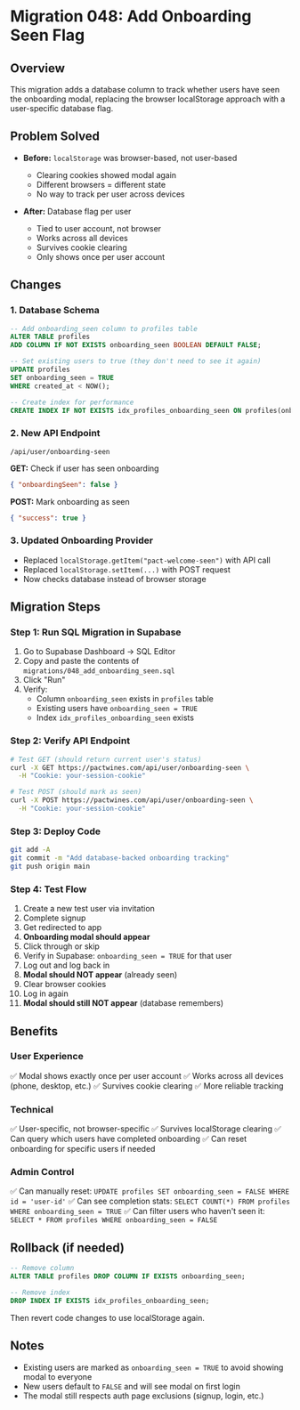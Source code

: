 # Migration 048: Add Onboarding Seen Flag

## Overview
This migration adds a database column to track whether users have seen the onboarding modal, replacing the browser localStorage approach with a user-specific database flag.

## Problem Solved
- **Before:** `localStorage` was browser-based, not user-based
  - Clearing cookies showed modal again
  - Different browsers = different state
  - No way to track per user across devices
  
- **After:** Database flag per user
  - Tied to user account, not browser
  - Works across all devices
  - Survives cookie clearing
  - Only shows once per user account

## Changes

### 1. Database Schema
```sql
-- Add onboarding_seen column to profiles table
ALTER TABLE profiles
ADD COLUMN IF NOT EXISTS onboarding_seen BOOLEAN DEFAULT FALSE;

-- Set existing users to true (they don't need to see it again)
UPDATE profiles
SET onboarding_seen = TRUE
WHERE created_at < NOW();

-- Create index for performance
CREATE INDEX IF NOT EXISTS idx_profiles_onboarding_seen ON profiles(onboarding_seen);
```

### 2. New API Endpoint
`/api/user/onboarding-seen`

**GET:** Check if user has seen onboarding
```json
{ "onboardingSeen": false }
```

**POST:** Mark onboarding as seen
```json
{ "success": true }
```

### 3. Updated Onboarding Provider
- Replaced `localStorage.getItem("pact-welcome-seen")` with API call
- Replaced `localStorage.setItem(...)` with POST request
- Now checks database instead of browser storage

## Migration Steps

### Step 1: Run SQL Migration in Supabase
1. Go to Supabase Dashboard → SQL Editor
2. Copy and paste the contents of `migrations/048_add_onboarding_seen.sql`
3. Click "Run"
4. Verify: 
   - Column `onboarding_seen` exists in `profiles` table
   - Existing users have `onboarding_seen = TRUE`
   - Index `idx_profiles_onboarding_seen` exists

### Step 2: Verify API Endpoint
```bash
# Test GET (should return current user's status)
curl -X GET https://pactwines.com/api/user/onboarding-seen \
  -H "Cookie: your-session-cookie"

# Test POST (should mark as seen)
curl -X POST https://pactwines.com/api/user/onboarding-seen \
  -H "Cookie: your-session-cookie"
```

### Step 3: Deploy Code
```bash
git add -A
git commit -m "Add database-backed onboarding tracking"
git push origin main
```

### Step 4: Test Flow
1. Create a new test user via invitation
2. Complete signup
3. Get redirected to app
4. **Onboarding modal should appear**
5. Click through or skip
6. Verify in Supabase: `onboarding_seen = TRUE` for that user
7. Log out and log back in
8. **Modal should NOT appear** (already seen)
9. Clear browser cookies
10. Log in again
11. **Modal should still NOT appear** (database remembers)

## Benefits

### User Experience
✅ Modal shows exactly once per user account
✅ Works across all devices (phone, desktop, etc.)
✅ Survives cookie clearing
✅ More reliable tracking

### Technical
✅ User-specific, not browser-specific
✅ Survives localStorage clearing
✅ Can query which users have completed onboarding
✅ Can reset onboarding for specific users if needed

### Admin Control
✅ Can manually reset: `UPDATE profiles SET onboarding_seen = FALSE WHERE id = 'user-id'`
✅ Can see completion stats: `SELECT COUNT(*) FROM profiles WHERE onboarding_seen = TRUE`
✅ Can filter users who haven't seen it: `SELECT * FROM profiles WHERE onboarding_seen = FALSE`

## Rollback (if needed)
```sql
-- Remove column
ALTER TABLE profiles DROP COLUMN IF EXISTS onboarding_seen;

-- Remove index
DROP INDEX IF EXISTS idx_profiles_onboarding_seen;
```

Then revert code changes to use localStorage again.

## Notes
- Existing users are marked as `onboarding_seen = TRUE` to avoid showing modal to everyone
- New users default to `FALSE` and will see modal on first login
- The modal still respects auth page exclusions (signup, login, etc.)

